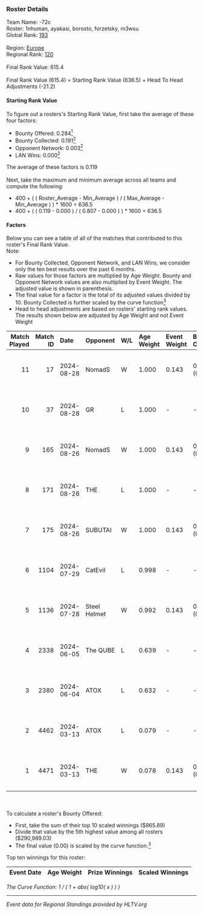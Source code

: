 ### Roster Details<br />
Team Name: -72c<br />
Roster: 1nhuman, ayakasi, borosto, forzetsky, m3wsu<br />
Global Rank: [193](../../standings_global_2024_08_28.md)<br />
<br />
Region: [Europe]( ../../standings_europe_2024_08_28.md)<br />
Regional Rank: [120]( ../../standings_europe_2024_08_28.md)<br />
<br />
Final Rank Value:  615.4<br />
<br />
Final Rank Value (615.4) = Starting Rank Value (636.5) + Head To Head Adjustments (-21.2)<br />

#### Starting Rank Value<br />
To figure out a rosters's Starting Rank Value, first take the average of these four factors:<br />
- Bounty Offered: 0.284[<sup>1</sup>](#table2)
- Bounty Collected: 0.191[<sup>2</sup>](#table1)
- Opponent Network: 0.003[<sup>2</sup>](#table1)
- LAN Wins: 0.000[<sup>2</sup>](#table1)

The average of these factors is 0.119<br />
<br />
Next, take the maximum and minimum average across all teams and compute the following:<br />
- 400 + ( ( Roster_Average - Min_Average ) / ( Max_Average - Min_Average ) ) * 1600 = 636.5
- 400 + ( ( 0.119 - 0.000 ) / ( 0.807 - 0.000 ) ) * 1600 = 636.5


#### Factors<br />
Below you can see a table of all of the matches that contributed to this roster's Final Rank Value.<br />
Note:<br />

- For Bounty Collected, Opponent Network, and LAN Wins, we consider only the ten best results over the past 6 months.
- Raw values for those factors are multiplied by Age Weight. Bounty and Opponent Network values are also multiplied by Event Weight. The adjusted value is shown in parenthesis.
- The final value for a factor is the total of its adjusted values divided by 10. Bounty Collected is further scaled by the curve function[<sup>3</sup>](#curveFunction)
- Head to head adjustments are based on rosters' starting rank values. The results shown below are adjusted by Age Weight and not Event Weight
<span id="table1"></span><br />


| Match Played | Match ID | Date       | Opponent     | W/L | Age Weight | Event Weight | Bounty Collected | Opponent Network | LAN Wins  | H2H Adj. | Roster                                          |
| -: | -: | :- | :- | :- | :- | :- | :- | :- | :- | -: | :- |
|           11 |       17 | 2024-08-28 | NomadS       | W   | 1.000      | 0.143        | 0.000 (0.000)    | 0.071 (0.010)    | 0 (0.000) |    10.78 | 1nhuman, ayakasi, borosto, forzetsky, m3wsu     |
|           10 |       37 | 2024-08-28 | GR           | L   | 1.000      | -            | -                | -                | -         |   -15.30 | 1nhuman, ayakasi, borosto, forzetsky, m3wsu     |
|            9 |      165 | 2024-08-26 | NomadS       | W   | 1.000      | 0.143        | 0.000 (0.000)    | 0.071 (0.010)    | 0 (0.000) |    11.23 | 1nhuman, ayakasi, borosto, forzetsky, m3wsu     |
|            8 |      171 | 2024-08-26 | THE          | L   | 1.000      | -            | -                | -                | -         |   -19.47 | 1nhuman, ayakasi, borosto, forzetsky, m3wsu     |
|            7 |      175 | 2024-08-26 | SUBUTAI      | W   | 1.000      | 0.143        | 0.000 (0.000)    | 0.036 (0.005)    | 0 (0.000) |    10.17 | 1nhuman, ayakasi, borosto, forzetsky, m3wsu     |
|            6 |     1104 | 2024-07-29 | CatEvil      | L   | 0.998      | -            | -                | -                | -         |   -15.53 | 1nhuman, borosto, forzetsky, lkeyy, timeagento  |
|            5 |     1136 | 2024-07-28 | Steel Helmet | W   | 0.992      | 0.143        | 0.004 (0.001)    | 0.036 (0.005)    | 0 (0.000) |    11.37 | 1nhuman, borosto, forzetsky, lkeyy, timeagento  |
|            4 |     2338 | 2024-06-05 | The QUBE     | L   | 0.639      | -            | -                | -                | -         |    -9.15 | 1nhuman, aviva, borosto, forzetsky, youka       |
|            3 |     2380 | 2024-06-04 | ATOX         | L   | 0.632      | -            | -                | -                | -         |    -5.34 | 1nhuman, aviva, borosto, forzetsky, youka       |
|            2 |     4462 | 2024-03-13 | ATOX         | L   | 0.079      | -            | -                | -                | -         |    -0.70 | borosto, forzetsky, m3wsu, serrakura, shandarez |
|            1 |     4471 | 2024-03-13 | THE          | W   | 0.078      | 0.143        | 0.000 (0.000)    | 0.108 (0.001)    | 0 (0.000) |     0.79 | borosto, forzetsky, m3wsu, serrakura, shandarez |

<br />
<span id="table2"></span><br />
To calculate a roster's Bounty Offered:<br />

- First, take the sum of their top 10 scaled winnings ($865.89)
- Divide that value by the 5th highest value among all rosters ($290,989.03)
- The final value (0.00) is scaled by the curve function.[<sup>3</sup>](#curveFunction)

Top ten winnings for this roster:<br />

| Event Date | Age Weight | Prize Winnings | Scaled Winnings |
| :- | -: | :- | :- |


<span id="curveFunction"></span>_The Curve Function: 1 / ( 1 + abs( log10( x ) ) )_<br />

---
_Event data for Regional Standings provided by HLTV.org_<br />

